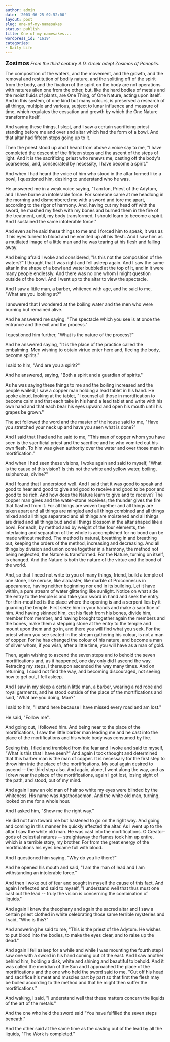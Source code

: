 ```yaml
---
author: admin
date: '2003-06-25 02:52:00'
layout: post
slug: one-of-my-namesakes
status: publish
title: One of my namesakes...
wordpress_id: '1619'
categories:
- Daily Life
---
```

<b><font size="+1">Zosimos</font></b>
<i>From the third century A.D. Greek adept Zosimos of Panoplis.</i>

The composition of the waters, and the movement, and the growth, and the removal and restitution of bodily nature, and the splitting off of the spirit from the body, and the fixation of the spirit on the body are not operations with natures alien one from the other, but, like the hard bodies of metals and the moist fluids of plants, are One Thing, of One Nature, acting upon itself. And in this system, of one kind but many colours, is preserved a research of all things, multiple and various, subject to lunar influence and measure of time, which regulates the cessation and growth by which the One Nature transforms itself.

And saying these things, I slept, and I saw a certain sacrificing priest standing before me and over and altar which had the form of a bowl. And that altar had fifteen steps going up to it.

Then the priest stood up and I heard from above a voice say to me, "I have completed the descent of the fifteen steps and the ascent of the steps of light. And it is the sacrificing priest who renews me, casting off the body&apos;s coarseness, and, consecrated by necessity, I have become a spirit."

And when I had heard the voice of him who stood in the altar formed like a bowl, I questioned him, desiring to understand who he was. <lj-cut text="And the rest was behind the cut tag, verily!">

He answered me in a weak voice saying, "I am Ion, Priest of the Adytum, and I have borne an intolerable force. For someone came at me headlong in the morning and dismembered me with a sword and tore me apart, according to the rigor of harmony. And, having cut my head off with the sword, he mashed my flesh with my bones and burned them in the fire of the treatment, until, my body transformed, I should learn to become a spirit. And I sustained the same intolerable force." 

And even as he said these things to me and I forced him to speak, it was as if his eyes turned to blood and he vomited up all his flesh. And I saw him as a mutilated image of a little man and he was tearing at his flesh and falling away.

And being afraid I woke and considered, "Is this not the composition of the waters?" I thought that I was right and fell asleep again. And I saw the same altar in the shape of a bowl and water bubbled at the top of it, and in it were many people endlessly. And there was no one whom I might question outside of the bowl. And I went up to the altar to view the spectacle. 

And I saw a little man, a barber, whitened with age, and he said to me, "What are you looking at?"

I answered that I wondered at the boiling water and the men who were burning but remained alive.

And he answered me saying, "The spectacle which you see is at once the entrance and the exit and the process."

I questioned him further, "What is the nature of the process?"

And he answered saying, "It is the place of the practice called the embalming. Men wishing to obtain virtue enter here and, fleeing the body, become spirits."

I said to him, "And are you a spirit?"

And he answered, saying, "Both a spirit and a guardian of spirits."

As he was saying these things to me and the boiling increased and the people wailed, I saw a copper man holding a lead tablet in his hand. He spoke aloud, looking at the tablet, "I counsel all those in mortification to become calm and that each take in his hand a lead tablet and write with his own hand and that each bear his eyes upward and open his mouth until his grapes be grown."

The act followed the word and the master of the house said to me, "Have you stretched your neck up and have you seen what is done?"

And I said that I had and he said to me, "This man of copper whom you have seen is the sacrificial priest and the sacrifice and he who vomited out his own flesh. To him was given authority over the water and over those men in mortification."

And when I had seen these visions, I woke again and said to myself, "What is the cause of this vision? Is this not the white and yellow water, boiling, sulphurous, divine?"

And I found that I understood well. And I said that it was good to speak and good to hear and good to give and good to receive and good to be poor and good to be rich. And how does the Nature learn to give and to receive? The copper man gives and the water-stone receives; the thunder gives the fire that flashed from it. For all things are woven together and all things are taken apart and all things are mingled and all things combined and all things mixed and all things separated and all things are moistened and all things are dried and all things bud and all things blossom in the altar shaped like a bowl. 
For each, by method and by weight of the four elements, the interlacing and separation of the whole is accomplished for no bond can be made without method. The method is natural, breathing in and breathing out, keeping the orders of the method, increasing and decreasing. And all things by division and union come together in a harmony, the method not being neglected, the Nature is transformed. For the Nature, turning on itself, is changed. And the Nature is both the nature of the virtue and the bond of the world.

And, so that I need not write to you of many things, friend, build a temple of one stone, like ceruse, like alabaster, like marble of Proconnesus in appearance, having neither beginning nor end in its building. Let it have within, a pure stream of water glittering like sunlight. Notice on what side the entry to the temple is and take your sword in hand and seek the entry. 
For thin-mouthed is the place where the opening is and a serpent lies by it guarding the temple. First seize him in your hands and make a sacrifice of him. And having skinned him, cut his flesh from his bones, divide him, member from member, and having brought together again the members and the bones, make them a stepping stone at the entry to the temple and mount upon them and go in, and there you will find what you seek. For the priest whom you see seated in the stream gathering his colour, is not a man of copper. For he has changed the colour of his nature, and become a man of silver whom, if you wish, after a little time, you will have as a man of gold.

Then, again wishing to ascend the seven steps and to behold the seven mortifications and, as it happened, one day only did I ascend the way. Retracing my steps, I thereupon ascended the way many times. And on returning, I could not find the way, and becoming discouraged, not seeing how to get out, I fell asleep. 

And I saw in my sleep a certain little man, a barber, wearing a red robe and royal garments, and he stood outside of the place of the mortifications and said, "What are you doing, Man?"

I said to him, "I stand here because I have missed every road and am lost."

He said, "Follow me".

And going out, I followed him. And being near to the place of the mortifications, I saw the little barber man leading me and he cast into the place of the mortifications and his whole body was consumed by fire.

Seeing this, I fled and trembled from the fear and I woke and said to myself, "What is this that I have seen?" And again I took thought and determined that this barber man is the man of copper. It is necessary for the first step to throw him into the place of the mortifications. My soul again desired to ascend -- the third step also. And again, alone, I went along the way, and as I drew near the place of the mortifications, again I got lost, losing sight of the path, and stood, out of my mind.

And again I saw an old man of hair so white my eyes were blinded by the whiteness. His name was Agathodaemon. And the white old man, turning, looked on me for a whole hour. 

And I asked him, "Show me the right way."

He did not turn toward me but hastened to go on the right way. And going and coming in this manner he quickly effected the altar. As I went up to the altar I saw the white old man. He was cast into the mortifications. O Creator-gods of celestial natures -- straightaway the flames took him up entire, which is a terrible story, my brother. For from the great energy of the mortifications his eyes became full with blood.

And I questioned him saying, "Why do you lie there?" 

And he opened his mouth and said, "I am the man of lead and I am withstanding an intolerable force." 

And then I woke out of fear and sought in myself the cause of this fact. And again I reflected and said to myself, "I understand well that thus must one cast out the lead -- truly the vision is concerning the combination of liquids."

And again I knew the theophany and again the sacred altar and I saw a certain priest clothed in white celebrating those same terrible mysteries and I said, "Who is this?"

And answering he said to me, "This is the priest of the Adytum. He wishes to put blood into the bodies, to make the eyes clear, and to raise up the dead."

And again I fell asleep for a while and while I was mounting the fourth step I saw one with a sword in his hand coming out of the east. And I saw another behind him, holding a disk, white and shining and beautiful to behold. And it was called the meridian of the Sun and I approached the place of the mortifications and the one who held the sword said to me, "Cut off his head and sacrifice his meat and muscles part by part so that first the flesh may be boiled according to the method and that he might then suffer the mortifications." 

And waking, I said, "I understand well that these matters concern the liquids of the art of the metals." 

And the one who held the sword said "You have fulfilled the seven steps beneath." 

And the other said at the same time as the casting out of the lead by all the liquids, "The Work is completed."
